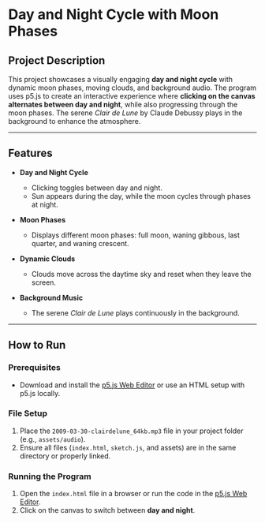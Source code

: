 # Day and Night Cycle with Moon Phases

## Project Description
This project showcases a visually engaging **day and night cycle** with dynamic moon phases, moving clouds, and background audio. The program uses p5.js to create an interactive experience where **clicking on the canvas alternates between day and night**, while also progressing through the moon phases. The serene *Clair de Lune* by Claude Debussy plays in the background to enhance the atmosphere.

---

## Features
- **Day and Night Cycle**
  - Clicking toggles between day and night.
  - Sun appears during the day, while the moon cycles through phases at night.

- **Moon Phases**
  - Displays different moon phases: full moon, waning gibbous, last quarter, and waning crescent.

- **Dynamic Clouds**
  - Clouds move across the daytime sky and reset when they leave the screen.

- **Background Music**
  - The serene *Clair de Lune* plays continuously in the background.

---

## How to Run

### Prerequisites
- Download and install the [p5.js Web Editor](https://editor.p5js.org/) or use an HTML setup with p5.js locally.

### File Setup
1. Place the `2009-03-30-clairdelune_64kb.mp3` file in your project folder (e.g., `assets/audio`).
2. Ensure all files (`index.html`, `sketch.js`, and assets) are in the same directory or properly linked.

### Running the Program
1. Open the `index.html` file in a browser or run the code in the [p5.js Web Editor](https://editor.p5js.org/).
2. Click on the canvas to switch between **day and night**.
